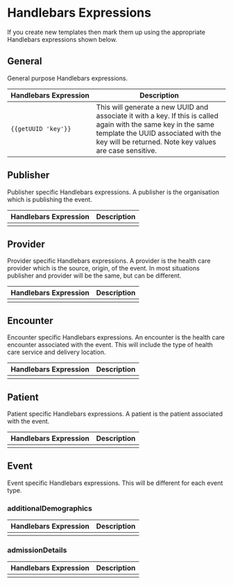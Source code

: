 # Handlebars Expressions
If you create new templates then mark them up using the appropriate Handlebars expressions shown below.

## General
General purpose Handlebars expressions.

| Handlebars&nbsp;Expression       | Description |
|---------------------|-------------|
| `{{getUUID 'key'}}` | This will generate a new UUID and associate it with a key. If this is called again with the same key in the same template the UUID associated with the key will be returned. Note key values are case sensitive. |

## Publisher
Publisher specific Handlebars expressions. A publisher is the organisation which is publishing the event.

| Handlebars&nbsp;Expression       | Description |
|---------------------|-------------|
|     |  |

## Provider
Provider specific Handlebars expressions. A provider is the health care provider which is the source, origin, of the event. In most situations publisher and provider will be the same, but can be different.

| Handlebars&nbsp;Expression       | Description |
|---------------------|-------------|
|     |  |

## Encounter
Encounter specific Handlebars expressions. An encounter is the health care encounter associated with the event. This will include the type of health care service and delivery location.

| Handlebars&nbsp;Expression       | Description |
|---------------------|-------------|
|     |  |

## Patient
Patient specific Handlebars expressions. A patient is the patient associated with the event.

| Handlebars&nbsp;Expression       | Description |
|---------------------|-------------|
|     |  |

## Event
Event specific Handlebars expressions. This will be different for each event type.

### additionalDemographics
| Handlebars&nbsp;Expression       | Description |
|---------------------|-------------|
|     |  |

### admissionDetails
| Handlebars&nbsp;Expression       | Description |
|---------------------|-------------|
|     |  |
